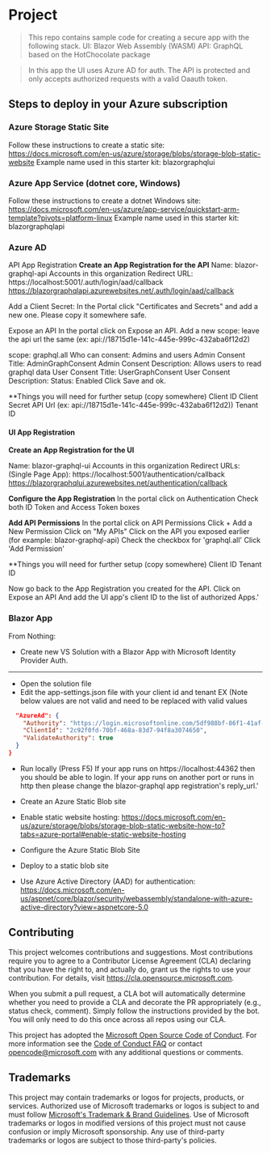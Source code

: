 # Project

> This repo contains sample code for creating a secure app with the following stack.
> UI: Blazor Web Assembly (WASM)
> API: GraphQL based on the HotChocolate package

> In this app the UI uses Azure AD for auth.  The API is protected and only accepts authorized requests with a valid Oaauth token.


## Steps to deploy in your Azure subscription

### Azure Storage Static Site
Follow these instructions to create a static site: https://docs.microsoft.com/en-us/azure/storage/blobs/storage-blob-static-website
Example name used in this starter kit: blazorgraphqlui

### Azure App Service (dotnet core, Windows)
Follow these instructions to create a dotnet Windows site: https://docs.microsoft.com/en-us/azure/app-service/quickstart-arm-template?pivots=platform-linux
Example name used in this starter kit: blazorgraphqlapi

### Azure AD
API App Registration
**Create an App Registration for the API**
Name: blazor-graphql-api
Accounts in this organization
Redirect URL: https://localhost:5001/.auth/login/aad/callback https://blazorgraphqlapi.azurewebsites.net/.auth/login/aad/callback

Add a Client Secret:
In the Portal click "Certificates and Secrets" and add a new one.  Please copy it somewhere safe.

Expose an API 
In the portal click on Expose an API.
Add a new scope:
leave the api url the same (ex: api://18715d1e-141c-445e-999c-432aba6f12d2)

scope: graphql.all
Who can consent: Admins and users
Admin Consent Title: AdminGraphConsent
Admin Consent Description: Allows users to read graphql data
User Consent Title: UserGraphConsent
User Consent Description: 
Status: Enabled
Click Save and ok.



**Things you will need for further setup (copy somewhere)
Client ID
Client Secret
API Url (ex: api://18715d1e-141c-445e-999c-432aba6f12d2))
Tenant ID


#### UI App Registration

**Create an App Registration for the UI**

Name: blazor-graphql-ui
Accounts in this organization
Redirect URLs: (Single Page App): https://localhost:5001/authentication/callback https://blazorgraphqlui.azurewebsites.net/authentication/callback

**Configure the App Registration**
In the portal click on Authentication
Check both ID Token and Access Token boxes

**Add API Permissions**
In the portal click on API Permissions
Click + Add a New Permission
Click on "My APIs"
Click on the API you exposed earlier (for example: blazor-graphql-api)
Check the checkbox for 'graphql.all'
Click 'Add Permission'



**Things you will need for further setup (copy somewhere)
Client ID
Tenant ID

Now go back to the App Registration you created for the API.
Click on Expose an API
And add the UI app's client ID to the list of authorized Apps.'

### Blazor App
From Nothing:
* Create new VS Solution with a Blazor App with Microsoft Identity Provider Auth.
----
* Open the solution file
* Edit the app-settings.json file with your client id and tenant
EX (Note below values are not valid and need to be replaced with valid values
```json
  "AzureAd": {
    "Authority": "https://login.microsoftonline.com/5df988bf-86f1-41af-91ab-2d7cd011db47",
    "ClientId": "2c92f0fd-70bf-468a-83d7-94f8a3074650",
    "ValidateAuthority": true
  }
}
```

* Run locally (Press F5)
If your app runs on https://localhost:44362 then you should be able to login.  If your app runs on another port or runs in http then please change the blazor-graphql app registration's reply_url.'

* Create an Azure Static Blob site
* Enable static website hosting: https://docs.microsoft.com/en-us/azure/storage/blobs/storage-blob-static-website-how-to?tabs=azure-portal#enable-static-website-hosting
* Configure the Azure Static Blob Site
* Deploy to a static blob site


* Use Azure Active Directory (AAD) for authentication: https://docs.microsoft.com/en-us/aspnet/core/blazor/security/webassembly/standalone-with-azure-active-directory?view=aspnetcore-5.0

## Contributing

This project welcomes contributions and suggestions.  Most contributions require you to agree to a
Contributor License Agreement (CLA) declaring that you have the right to, and actually do, grant us
the rights to use your contribution. For details, visit https://cla.opensource.microsoft.com.

When you submit a pull request, a CLA bot will automatically determine whether you need to provide
a CLA and decorate the PR appropriately (e.g., status check, comment). Simply follow the instructions
provided by the bot. You will only need to do this once across all repos using our CLA.

This project has adopted the [Microsoft Open Source Code of Conduct](https://opensource.microsoft.com/codeofconduct/).
For more information see the [Code of Conduct FAQ](https://opensource.microsoft.com/codeofconduct/faq/) or
contact [opencode@microsoft.com](mailto:opencode@microsoft.com) with any additional questions or comments.

## Trademarks

This project may contain trademarks or logos for projects, products, or services. Authorized use of Microsoft 
trademarks or logos is subject to and must follow 
[Microsoft's Trademark & Brand Guidelines](https://www.microsoft.com/en-us/legal/intellectualproperty/trademarks/usage/general).
Use of Microsoft trademarks or logos in modified versions of this project must not cause confusion or imply Microsoft sponsorship.
Any use of third-party trademarks or logos are subject to those third-party's policies.
